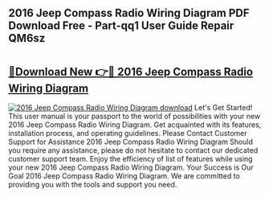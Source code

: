 ## 2016 Jeep Compass Radio Wiring Diagram PDF Download Free - Part-qq1 User Guide Repair QM6sz

# <h2><a href="http://dfm3js.blite.top/?on=2016+Jeep+Compass+Radio+Wiring+Diagram">🔗Download New 👉🔴 2016 Jeep Compass Radio Wiring Diagram</a></h2>

[![2016 Jeep Compass Radio Wiring Diagram download](https://i.imgur.com/lujVjoI.png)](http://dfm3js.blite.top/?on=2016+Jeep+Compass+Radio+Wiring+Diagram)
Let's Get Started! This user manual is your passport to the world of possibilities with your new 2016 Jeep Compass Radio Wiring Diagram. Get acquainted with its features, installation process, and operating guidelines. Please Contact Customer Support for Assistance 2016 Jeep Compass Radio Wiring Diagram Should you require any assistance, please do not hesitate to contact our dedicated customer support team. Enjoy the efficiency of list of features while using your new 2016 Jeep Compass Radio Wiring Diagram. Your Success is Our Goal 2016 Jeep Compass Radio Wiring Diagram. We are committed to providing you with the tools and support you need.
